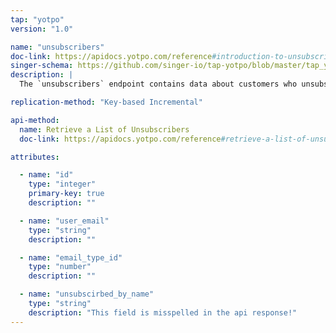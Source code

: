 ```yaml
---
tap: "yotpo"
version: "1.0"

name: "unsubscribers"
doc-link: https://apidocs.yotpo.com/reference#introduction-to-unsubscribers
singer-schema: https://github.com/singer-io/tap-yotpo/blob/master/tap_yotpo/schemas/unsubscribers.json
description: |
  The `unsubscribers` endpoint contains data about customers who unsubscribed from one of Yotpo's emails

replication-method: "Key-based Incremental"

api-method:
  name: Retrieve a List of Unsubscribers
  doc-link: https://apidocs.yotpo.com/reference#retrieve-a-list-of-unsubscribers

attributes:

  - name: "id"
    type: "integer"
    primary-key: true
    description: ""

  - name: "user_email"
    type: "string"
    description: ""

  - name: "email_type_id"
    type: "number"
    description: ""

  - name: "unsubscirbed_by_name"
    type: "string"
    description: "This field is misspelled in the api response!"
---
```

